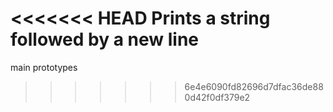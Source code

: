 <<<<<<< HEAD
Prints a string followed by a new line
=======
main prototypes
>>>>>>> 6e4e6090fd82696d7dfac36de880d42f0df379e2
